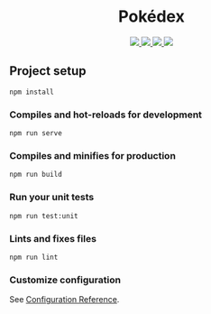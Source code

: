 <h1 align="center">Pokédex</h1>

<p align="center">
  <a href='https://travis-ci.org/luiztsmelo/pokedex'>
    <img src='https://travis-ci.org/luiztsmelo/pokedex.svg?branch=master'/>
  </a>
  <a href='https://coveralls.io/github/luiztsmelo/pokedex?branch=master'>
    <img src='https://coveralls.io/repos/github/luiztsmelo/pokedex/badge.svg?branch=master'/>
  </a>
  <a href="https://snyk.io/test/github/luiztsmelo/pokedex?targetFile=package.json">
    <img src="https://snyk.io/test/github/luiztsmelo/pokedex/badge.svg?targetFile=package.json" data-canonical-src="https://snyk.io/test/github/luiztsmelo/pokedex?targetFile=package.json" style="max-width:100%;">
  </a>
  <a href="http://standardjs.com/">
    <img src="https://img.shields.io/badge/code%20style-standard-brightgreen.svg">
  </a>
</p>

## Project setup
```
npm install
```

### Compiles and hot-reloads for development
```
npm run serve
```

### Compiles and minifies for production
```
npm run build
```

### Run your unit tests
```
npm run test:unit
```

### Lints and fixes files
```
npm run lint
```

### Customize configuration
See [Configuration Reference](https://cli.vuejs.org/config/).
